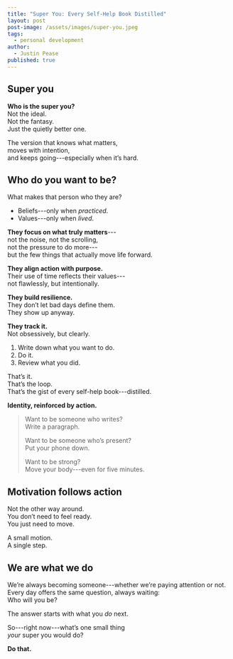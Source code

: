 ```yaml
---
title: "Super You: Every Self-Help Book Distilled"
layout: post
post-image: /assets/images/super-you.jpeg
tags:
  - personal development
author:
  - Justin Pease
published: true
---
```


## Super you

**Who is the super you?**  
Not the ideal.  
Not the fantasy.  
Just the quietly better one.

The version that knows what matters,  
moves with intention,  
and keeps going---especially when it’s hard.

## Who do you want to be?

What makes that person who they are?

- Beliefs---only when _practiced_.
- Values---only when _lived_.

**They focus on what truly matters**---  
not the noise, not the scrolling,  
not the pressure to do more---  
but the few things that actually move life forward.

**They align action with purpose.**  
Their use of time reflects their values---  
not flawlessly, but intentionally.

**They build resilience.**  
They don’t let bad days define them.  
They show up anyway.

**They track it.**  
Not obsessively, but clearly.

1. Write down what you want to do.
2. Do it.
3. Review what you did.

That’s it.  
That’s the loop.  
That’s the gist of every self-help book---distilled.

**Identity, reinforced by action.**

> Want to be someone who writes?  
> Write a paragraph.
>
> Want to be someone who’s present?  
> Put your phone down.
>
> Want to be strong?  
> Move your body---even for five minutes.

## Motivation follows action

Not the other way around.  
You don’t need to feel ready.  
You just need to move.

A small motion.  
A single step.

## We are what we do

We’re always becoming someone---whether we’re paying attention or not.  
Every day offers the same question, always waiting:  
Who will you be?

The answer starts with what you _do_ next.

So---right now---what’s one small thing  
_your_ super you would do?

**Do that.**
